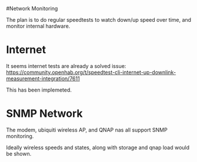 #Network Monitoring

The plan is to do regular speedtests to watch down/up speed over time, and monitor internal hardware.

# Internet

It seems internet tests are already a solved issue:
https://community.openhab.org/t/speedtest-cli-internet-up-downlink-measurement-integration/7611

This has been implemeted.

# SNMP Network

The modem, ubiquiti wireless AP, and QNAP nas all support SNMP monitoring.

Ideally wireless speeds and states, along with storage and qnap load would be shown.